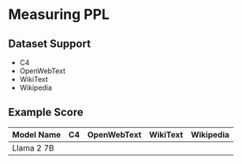 # Measuring PPL

## Dataset Support

- C4
- OpenWebText
- WikiText
- Wikipedia

## Example Score

| Model Name | C4         | OpenWebText | WikiText   | Wikipedia  |
|--------------|------------|-------------|------------|------------|
| Llama 2 7B   |            |             |            |            |

